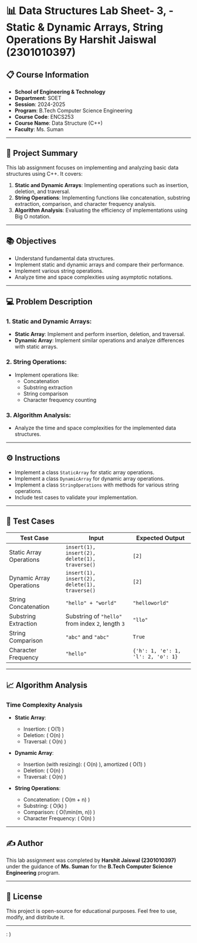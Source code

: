 # 📊 Data Structures Lab Sheet- 3, - Static & Dynamic Arrays, String Operations By **Harshit Jaiswal (2301010397)** 
## 📋 Course Information
- **School of Engineering & Technology**
- **Department**: SOET  
- **Session**: 2024-2025  
- **Program**: B.Tech Computer Science Engineering  
- **Course Code**: ENCS253  
- **Course Name**: Data Structure (C++)  
- **Faculty**: Ms. Suman  

---

## 🚀 Project Summary
This lab assignment focuses on implementing and analyzing basic data structures using C++. It covers:
1. **Static and Dynamic Arrays**: Implementing operations such as insertion, deletion, and traversal.
2. **String Operations**: Implementing functions like concatenation, substring extraction, comparison, and character frequency analysis.
3. **Algorithm Analysis**: Evaluating the efficiency of implementations using Big O notation.

---

## 📚 Objectives
- Understand fundamental data structures.
- Implement static and dynamic arrays and compare their performance.
- Implement various string operations.
- Analyze time and space complexities using asymptotic notations.

---

## 💻 Problem Description
### 1. Static and Dynamic Arrays:
- **Static Array**: Implement and perform insertion, deletion, and traversal.
- **Dynamic Array**: Implement similar operations and analyze differences with static arrays.

### 2. String Operations:
- Implement operations like:
  - Concatenation
  - Substring extraction
  - String comparison
  - Character frequency counting

### 3. Algorithm Analysis:
- Analyze the time and space complexities for the implemented data structures.

---

## ⚙️ Instructions
- Implement a class `StaticArray` for static array operations.
- Implement a class `DynamicArray` for dynamic array operations.
- Implement a class `StringOperations` with methods for various string operations.
- Include test cases to validate your implementation.

---

## 🧪 Test Cases
| Test Case               | Input                                      | Expected Output                                      |
|-------------------------|--------------------------------------------|------------------------------------------------------|
| Static Array Operations | `insert(1), insert(2), delete(1), traverse()` | `[2]`                                                |
| Dynamic Array Operations| `insert(1), insert(2), delete(1), traverse()` | `[2]`                                                |
| String Concatenation    | `"hello" + "world"`                        | `"helloworld"`                                       |
| Substring Extraction    | Substring of `"hello"` from index `2`, length `3` | `"llo"`                                             |
| String Comparison       | `"abc"` and `"abc"`                        | `True`                                               |
| Character Frequency     | `"hello"`                                  | `{'h': 1, 'e': 1, 'l': 2, 'o': 1}`                   |

---

## 📈 Algorithm Analysis
### Time Complexity Analysis
- **Static Array**:
  - Insertion: \( O(1) \)
  - Deletion: \( O(n) \)
  - Traversal: \( O(n) \)

- **Dynamic Array**:
  - Insertion (with resizing): \( O(n) \), amortized \( O(1) \)
  - Deletion: \( O(n) \)
  - Traversal: \( O(n) \)

- **String Operations**:
  - Concatenation: \( O(m + n) \)
  - Substring: \( O(k) \)
  - Comparison: \( O(\min(m, n)) \)
  - Character Frequency: \( O(n) \)

---


## ✍️ Author
This lab assignment was completed by **Harshit Jaiswal (2301010397)** under the guidance of **Ms. Suman** for the **B.Tech Computer Science Engineering** program.

---

## 📜 License
This project is open-source for educational purposes. Feel free to use, modify, and distribute it.
 
---
 : )
 

